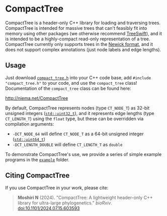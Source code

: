 # CompactTree
CompactTree is a header-only C++ library for loading and traversing trees. CompactTree is intended for massive trees that can't feasibly fit into memory using other packages (we otherwise recommend [TreeSwift](https://github.com/niemasd/TreeSwift)), and it is intended to be a highly-compact read-only representation of a tree. CompactTree currently only supports trees in the [Newick format](https://en.wikipedia.org/wiki/Newick_format), and it does not support complex annotations (just node labels and edge lengths).

## Usage
Just download [`compact_tree.h`](https://github.com/niemasd/ViralMSA/releases/latest/download/compact_tree.h) into your C++ code base, add `#include "compact_tree.h"` to your code, and use the `compact_tree` class! Documentation of the `compact_tree` class can be found here:

http://niema.net/CompactTree

By default, CompactTree represents nodes (type `CT_NODE_T`) as 32-bit unsigned integers ([`std::uint32_t`](https://cplusplus.com/reference/cstdint/)), and it represents edge lengths (type `CT_LENGTH_T`) using the `float` type, but these can be overridden via compilation arguments:

* `-DCT_NODE_64` will define `CT_NODE_T` as a 64-bit unsigned integer ([`std::uint64_t`](https://cplusplus.com/reference/cstdint/))
* `-DCT_LENGTH_DOUBLE` will define `CT_LENGTH_T` as `double`

To demonstrate CompactTree's use, we provide a series of simple example programs in the [`example`](example) folder.

## Citing CompactTree
If you use CompactTree in your work, please cite:

> **Moshiri N** (2024). "CompactTree: A lightweight header-only C++ library for ultra-large phylogenetics." *bioRxiv*. [doi:10.1101/2024.07.15.603593](https://doi.org/10.1101/2024.07.15.603593)
